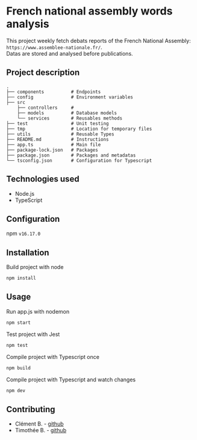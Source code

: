# French national assembly words analysis #

This project weekly fetch debats reports of the French National Assembly: `https://www.assemblee-nationale.fr/`.   
Datas are stored and analysed before publications.

## Project description ##

    .
    ├── components          # Endpoints
    ├── config              # Environment variables
    ├── src
        ├── controllers     #
        ├── models          # Database models
        └── services        # Reusables methods
    ├── test                # Unit testing
    ├── tmp                 # Location for temporary files
    ├── utils               # Reusable Types
    ├── README.md           # Instructions
    ├── app.ts              # Main file
    ├── package-lock.json   # Packages
    ├── package.json        # Packages and metadatas
    └── tsconfig.json       # Configuration for Typescript

## Technologies used ##

* Node.js
* TypeScript

## Configuration ##

npm `v16.17.0`

## Installation ##

Build project with node   
```bash
npm install
```

## Usage ##

Run app.js with nodemon   
```bash
npm start
```

Test project with Jest
```bash
npm test
```

Compile project with Typescript once  
```bash
npm build
```  

Compile project with Typescript and watch changes 
```bash
npm dev
```
  
## Contributing

- Clément B. - [github](https://github.com/clementbrizard)
- Timothée B. - [github](https://github.com/timotheebeaugas)